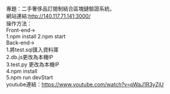 專題：二手奢侈品訂閱制結合區塊鏈驗證系統。  
網站連結:http://140.117.71.141:3000/  
操作方法：  
Front-end->  
1.npm install 2.npm start  
Back-end->  
1.將test.sql匯入資料庫  
2.db.js更改為本機IP  
3.test.py 更改為本機IP  
4.npm install  
5.npm run devStart  
youtube連結：https://www.youtube.com/watch?v=pWaJ1R3yZjU
